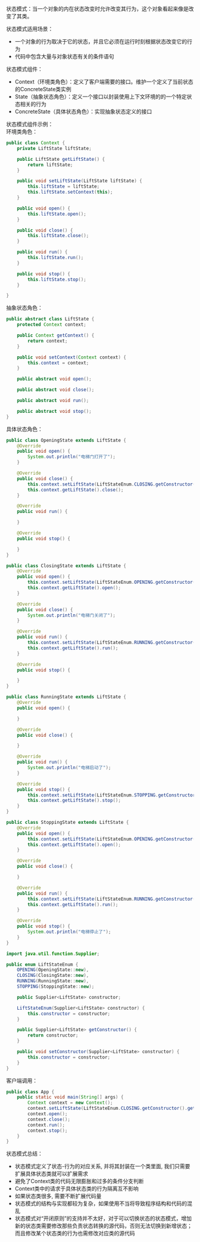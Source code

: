 状态模式：当一个对象的内在状态改变时允许改变其行为，这个对象看起来像是改变了其类。

状态模式适用场景：
* 一个对象的行为取决于它的状态，并且它必须在运行时刻根据状态改变它的行为
* 代码中包含大量与对象状态有关的条件语句

状态模式组件：
* Context（环境类角色）：定义了客户端需要的接口。维护一个定义了当前状态的ConcreteState类实例
* State（抽象状态角色）：定义一个接口以封装使用上下文环境的的一个特定状态相关的行为
* ConcreteState（具体状态角色）：实现抽象状态定义的接口

状态模式组件示例：  
环境类角色：
```java
public class Context {
    private LiftState liftState;

    public LiftState getLiftState() {
        return liftState;
    }

    public void setLiftState(LiftState liftState) {
        this.liftState = liftState;
        this.liftState.setContext(this);
    }

    public void open() {
        this.liftState.open();
    }

    public void close() {
        this.liftState.close();
    }

    public void run() {
        this.liftState.run();
    }

    public void stop() {
        this.liftState.stop();
    }

}
```
抽象状态角色：
```java
public abstract class LiftState {
    protected Context context;

    public Context getContext() {
        return context;
    }

    public void setContext(Context context) {
        this.context = context;
    }

    public abstract void open();

    public abstract void close();

    public abstract void run();

    public abstract void stop();
}
```
具体状态角色：
```java
public class OpeningState extends LiftState {
    @Override
    public void open() {
        System.out.println("电梯门打开了");
    }

    @Override
    public void close() {
        this.context.setLiftState(LiftStateEnum.CLOSING.getConstructor().get());
        this.context.getLiftState().close();
    }

    @Override
    public void run() {

    }

    @Override
    public void stop() {

    }
}
```
```java
public class ClosingState extends LiftState {
    @Override
    public void open() {
        this.context.setLiftState(LiftStateEnum.OPENING.getConstructor().get());
        this.context.getLiftState().open();
    }

    @Override
    public void close() {
        System.out.println("电梯门关闭了");
    }

    @Override
    public void run() {
        this.context.setLiftState(LiftStateEnum.RUNNING.getConstructor().get());
        this.context.getLiftState().run();
    }

    @Override
    public void stop() {

    }
}
```
```java
public class RunningState extends LiftState {
    @Override
    public void open() {

    }

    @Override
    public void close() {

    }

    @Override
    public void run() {
        System.out.println("电梯启动了");
    }

    @Override
    public void stop() {
        this.context.setLiftState(LiftStateEnum.STOPPING.getConstructor().get());
        this.context.getLiftState().stop();
    }
}
```
```java
public class StoppingState extends LiftState {
    @Override
    public void open() {
        this.context.setLiftState(LiftStateEnum.OPENING.getConstructor().get());
        this.context.getLiftState().open();
    }

    @Override
    public void close() {

    }

    @Override
    public void run() {
        this.context.setLiftState(LiftStateEnum.RUNNING.getConstructor().get());
        this.context.getLiftState().run();
    }

    @Override
    public void stop() {
        System.out.println("电梯停止了");
    }
}
```
```java
import java.util.function.Supplier;

public enum LiftStateEnum {
    OPENING(OpeningState::new),
    CLOSING(ClosingState::new),
    RUNNING(RunningState::new),
    STOPPING(StoppingState::new);

    public Supplier<LiftState> constructor;

    LiftStateEnum(Supplier<LiftState> constructor) {
        this.constructor = constructor;
    }

    public Supplier<LiftState> getConstructor() {
        return constructor;
    }

    public void setConstructor(Supplier<LiftState> constructor) {
        this.constructor = constructor;
    }
}
```
客户端调用：
```java
public class App {
    public static void main(String[] args) {
        Context context = new Context();
        context.setLiftState(LiftStateEnum.CLOSING.getConstructor().get());
        context.open();
        context.close();
        context.run();
        context.stop();
    }
}
```

状态模式总结：
* 状态模式定义了状态-行为的对应关系, 并将其封装在一个类里面, 我们只需要扩展具体状态类就可以扩展需求
* 避免了Context类的代码无限膨胀和过多的条件分支判断
* Context类中的请求于具体状态类的行为隔离互不影响
* 如果状态类很多, 需要不断扩展代码量
* 状态模式的结构与实现都较为复杂，如果使用不当将导致程序结构和代码的混乱
* 状态模式对“开闭原则”的支持并不太好，对于可以切换状态的状态模式，增加新的状态类需要修改那些负责状态转换的源代码，否则无法切换到新增状态；而且修改某个状态类的行为也需修改对应类的源代码
